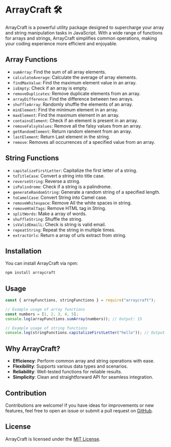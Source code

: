 # ArrayCraft 🛠️

ArrayCraft is a powerful utility package designed to supercharge your array and string manipulation tasks in JavaScript. With a wide range of functions for arrays and strings, ArrayCraft simplifies common operations, making your coding experience more efficient and enjoyable.

## Array Functions

- `sumArray`: Find the sum of all array elements.
- `calculateAverage`: Calculate the average of array elements.
- `findMaxValue`: Find the maximum element value in an array.
- `isEmpty`: Check if an array is empty.
- `removeDuplicates`: Remove duplicate elements from an array.
- `arrayDifference`: Find the difference between two arrays.
- `shuffleArray`: Randomly shuffle the elements of an array.
- `minElement`: Find the minimum element in an array.
- `maxElement`: Find the maximum element in an array.
- `containsElement`: Check if an element is present in an array.
- `removeFalsyValues`: Remove all the falsy values from an array.
- `getRandomElement`: Return random element from an array.
- `lastElement`: Return Last element in the string.
- `remove`: Removes all occurrences of a specified value from an array.

## String Functions

- `capitalizeFirstLetter`: Capitalize the first letter of a string.
- `toTitleCase`: Convert a string into title case.
- `reverseString`: Reverse a string.
- `isPalindrome`: Check if a string is a palindrome.
- `generateRandomString`: Generate a random string of a specified length.
- `toCamelCase`: Convert String into Camel case.
- `removeWhitespace`: Remove All the white spaces in string.
- `removeHtmlTags`: Remove HTML tag in String.
- `splitWords`: Make a array of words.
- `shuffleString`: Shuffle the string.
- `isValidEmailL`: Check is string is valid email.
- `repeatString`: Repeat the string in multiple times.
- `extractUrls`: Return a array of urls extract from string.

## Installation

You can install ArrayCraft via npm:

```bash
npm install arraycraft
```

## Usage

```javascript
const { arrayFunctions, stringFunctions } = require("arraycraft");

// Example usage of array functions
const numbers = [1, 2, 3, 4, 5];
console.log(arrayFunctions.sumArray(numbers)); // Output: 15

// Example usage of string functions
console.log(stringFunctions.capitalizeFirstLetter("hello")); // Output: Hello
```

## Why ArrayCraft?

- **Efficiency**: Perform common array and string operations with ease.
- **Flexibility**: Supports various data types and scenarios.
- **Reliability**: Well-tested functions for reliable results.
- **Simplicity**: Clean and straightforward API for seamless integration.

## Contribution

Contributions are welcome! If you have ideas for improvements or new features, feel free to open an issue or submit a pull request on [GitHub](https://github.com/AkshandraSingh/arrayCraft).

## License

ArrayCraft is licensed under the [MIT License](https://opensource.org/licenses/MIT).
